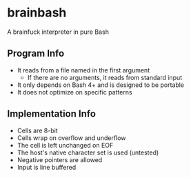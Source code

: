 # brainbash

A brainfuck interpreter in pure Bash

## Program Info

- It reads from a file named in the first argument
	- If there are no arguments, it reads from standard input
- It only depends on Bash 4+ and is designed to be portable
- It does not optimize on specific patterns

## Implementation Info

- Cells are 8-bit
- Cells wrap on overflow and underflow
- The cell is left unchanged on EOF
- The host's native character set is used (untested)
- Negative pointers are allowed 
- Input is line buffered
